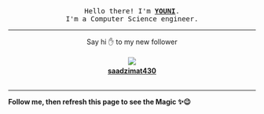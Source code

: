 <p align='center'><samp>Hello there! I'm <b><a href='https://github.com/abdelyouni'>YOUNI</a></b>.<br>I'm a Computer Science engineer.
</samp></p><hr><p align='center'><span>Say hi ✋ to my new follower </span></br></br><img src='https://avatars3.githubusercontent.com/u/49124347?s=100&amp;v=4'><b></br>
<a href='https://github.com/saadzimat430'>saadzimat430</a></b></br></br></p><hr><b>Follow me, then refresh this page to see the Magic ✨😉</b>